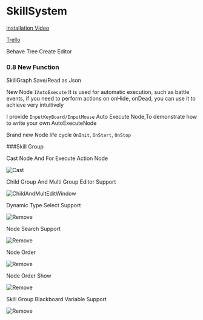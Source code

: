 # SkillSystem

[installation Video](https://www.bilibili.com/video/BV1TJ411771h)

[Trello](https://trello.com/b/DF5JWisg/ic-skill-system)

Behave Tree Create Editor

### 0.8 New Function
SkillGraph Save/Read as Json

New Node `IAutoExecute` It is used for automatic execution, such as battle events, if you need to perform actions on onHide, onDead, you can use it to achieve very intuitively

I provide `InputKeyBoard/InputMouse` Auto Execute Node,To demonstrate how to write your own AutoExecuteNode

Brand new Node life cycle `OnInit`, `OnStart`, `OnStop`

###Skill Group

Cast Node And For Execute Action Node

![Cast](ReadmeImages/Cast.png)

Child Group And Multi Group Editor Support

![ChildAndMultEditWindow](ReadmeImages/ChildAndMultEditWindow.png)

Dynamic Type Select Support

![Remove](ReadmeImages/DynamicTypeSelection.png)

Node Search Support

![Remove](ReadmeImages/NodeSearch.png)

Node Order

![Remove](ReadmeImages/NodeOrder.png)

Node Order Show

![Remove](ReadmeImages/NodeOrderShow.png)

Skill Group Blackboard Variable Support

![Remove](ReadmeImages/GroupBlackboardVariable.png)



